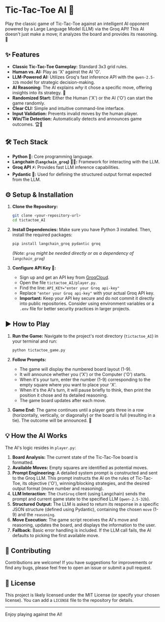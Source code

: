 # Tic-Tac-Toe AI 🤖

Play the classic game of Tic-Tac-Toe against an intelligent AI opponent powered by a Large Language Model (LLM) via the Groq API! This AI doesn't just make a move; it analyzes the board and provides its reasoning. 🤔

## ✨ Features

*   **Classic Tic-Tac-Toe Gameplay:** Standard 3x3 grid rules.
*   **Human vs. AI:** Play as 'X' against the AI 'O'.
*   **LLM-Powered AI:** Utilizes Groq's fast inference API with the `qwen-2.5-32b` model for strategic decision-making.
*   **AI Reasoning:** The AI explains *why* it chose a specific move, offering insights into its strategy. 🧠
*   **Randomized Start:** Either the Human ('X') or the AI ('O') can start the game randomly.
*   **Clear CLI:** Simple and intuitive command-line interface.
*   **Input Validation:** Prevents invalid moves by the human player.
*   **Win/Tie Detection:** Automatically detects and announces game outcomes. 🏆🤝

## 🛠️ Tech Stack

*   **Python 🐍:** Core programming language.
*   **Langchain (`langchain_groq`) 🦜🔗:** Framework for interacting with the LLM.
*   **Groq API ⚡:** Provides fast LLM inference capabilities.
*   **Pydantic 🤖:** Used for defining the structured output format expected from the LLM.

## ⚙️ Setup & Installation

1.  **Clone the Repository:**
    ```bash
    git clone <your-repository-url>
    cd tictactoe_AI
    ```

2.  **Install Dependencies:**
    Make sure you have Python 3 installed. Then, install the required packages:
    ```bash
    pip install langchain_groq pydantic groq
    ```
    *(Note: `groq` might be needed directly or as a dependency of `langchain_groq`)*

3.  **Configure API Key 🔑:**
    *   Sign up and get an API key from [GroqCloud](https://console.groq.com/keys).
    *   Open the file `tictactoe_AI/player.py`.
    *   Find the line: `API_KEY="enter your Groq api-key"`
    *   Replace `"enter your Groq api-key"` with your actual Groq API key.
    *   **Important:** Keep your API key secure and do not commit it directly into public repositories. Consider using environment variables or a `.env` file for better security practices in larger projects.

## ▶️ How to Play

1.  **Run the Game:**
    Navigate to the project's root directory (`tictactoe_AI`) in your terminal and run:
    ```bash
    python tictactoe_game.py
    ```

2.  **Follow Prompts:**
    *   The game will display the numbered board layout (1-9).
    *   It will announce whether you ('X') or the Computer ('O') starts.
    *   When it's your turn, enter the number (1-9) corresponding to the empty square where you want to place your 'X'.
    *   When it's the AI's turn, it will pause briefly to think, then print the position it chose and its detailed reasoning.
    *   The game board updates after each move.

3.  **Game End:**
    The game continues until a player gets three in a row (horizontally, vertically, or diagonally) or the board is full (resulting in a tie). The outcome will be announced. 🎉

## 💡 How the AI Works

The AI's logic resides in `player.py`:

1.  **Board Analysis:** The current state of the Tic-Tac-Toe board is formatted.
2.  **Available Moves:** Empty squares are identified as potential moves.
3.  **Prompt Engineering:** A detailed system prompt is constructed and sent to the Groq LLM. This prompt instructs the AI on the rules of Tic-Tac-Toe, its objective ('O'), winning/blocking strategies, and the desired output format (move number and reasoning).
4.  **LLM Interaction:** The `ChatGroq` client (using Langchain) sends the prompt and current game state to the specified LLM (`qwen-2.5-32b`).
5.  **Structured Output:** The LLM is asked to return its response in a specific JSON structure (defined using Pydantic), containing the chosen `move` (1-9) and the `reasoning`.
6.  **Move Execution:** The game script receives the AI's move and reasoning, updates the board, and displays the information to the user.
7.  **Fallback:** Basic error handling is included. If the LLM call fails, the AI defaults to picking the first available move.

## 🤝 Contributing

Contributions are welcome! If you have suggestions for improvements or find any bugs, please feel free to open an issue or submit a pull request.

## 📄 License

This project is likely licensed under the MIT License (or specify your chosen license). You can add a `LICENSE` file to the repository for details.

---

Enjoy playing against the AI!
